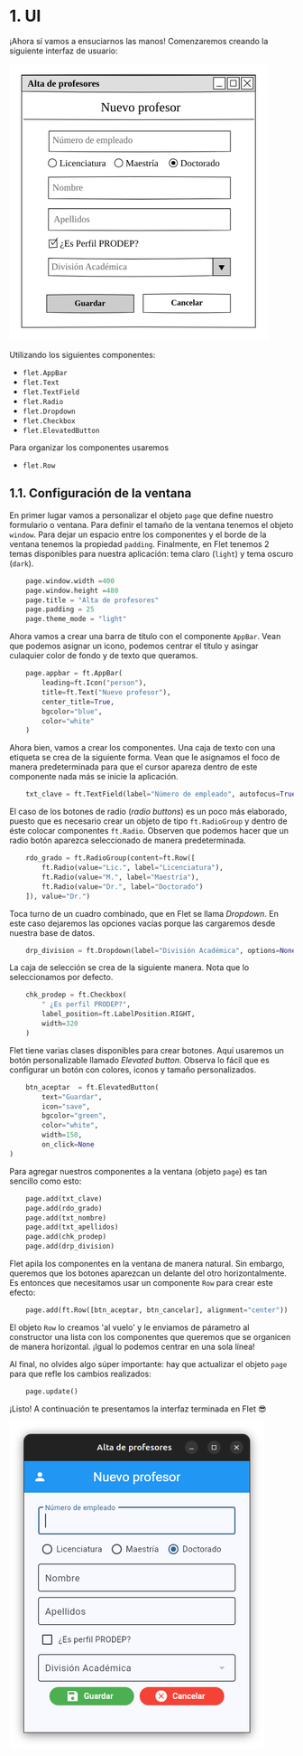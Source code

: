 &nbsp;
# 1.  UI

¡Ahora sí vamos a ensuciarnos las manos! Comenzaremos creando la siguiente interfaz de usuario:

![UI en Pencil](img/ui-pencil.png)

Utilizando los siguientes componentes:

- `flet.AppBar`
- `flet.Text`
- `flet.TextField`
- `flet.Radio`
- `flet.Dropdown`
- `flet.Checkbox`
- `flet.ElevatedButton`

Para organizar los componentes usaremos

- `flet.Row`

## 1.1.  Configuración de la ventana

En primer lugar vamos a personalizar el objeto `page` que define nuestro formulario o ventana.
Para definir el tamaño de la ventana tenemos el objeto `window`. Para dejar un espacio entre los componentes y el borde de la ventana tenemos la propiedad `padding`. Finalmente, en Flet tenemos 2 temas disponibles para nuestra aplicación: tema claro (`light`) y tema oscuro (`dark`).

```python
    page.window.width =400
    page.window.height =480
    page.title = "Alta de profesores"
    page.padding = 25
    page.theme_mode = "light"
```

Ahora vamos a crear una barra de título con el componente `AppBar`. Vean que podemos asignar un icono, podemos centrar el título y asingar culaquier color de fondo y de texto que queramos.

```python
    page.appbar = ft.AppBar(
        leading=ft.Icon("person"),
        title=ft.Text("Nuevo profesor"),
        center_title=True,
        bgcolor="blue",
        color="white"
    )
```

Ahora bien, vamos a crear los componentes. Una caja de texto con una etiqueta se crea de la siguiente forma. Vean que le asignamos el foco de manera predeterminada para que el cursor apareza dentro de este componente nada más se inicie la aplicación.

```python
    txt_clave = ft.TextField(label="Número de empleado", autofocus=True)
```

El caso de los botones de radio (_radio buttons_) es un poco más elaborado, puesto que es necesario crear un objeto de tipo `ft.RadioGroup` y dentro de éste colocar componentes `ft.Radio`. Observen que podemos hacer que un radio botón aparezca seleccionado de manera predeterminada.

```python
    rdo_grado = ft.RadioGroup(content=ft.Row([
        ft.Radio(value="Lic.", label="Licenciatura"),
        ft.Radio(value="M.", label="Maestría"),
        ft.Radio(value="Dr.", label="Doctorado")
    ]), value="Dr.")
```

Toca turno de un cuadro combinado, que en Flet se llama _Dropdown_. En este caso dejaremos las opciones vacías porque las cargaremos desde nuestra base de datos.

```python
    drp_division = ft.Dropdown(label="División Académica", options=None, width=400)
```

La caja de selección se crea de la siguiente manera. Nota que lo seleccionamos por defecto.

```python
    chk_prodep = ft.Checkbox(
        " ¿Es perfil PRODEP?",
        label_position=ft.LabelPosition.RIGHT,
        width=320
    )
```

Flet tiene varias clases disponibles para crear botones. Aquí usaremos un botón personalizable llamado _Elevated button_. Observa lo fácil que es configurar un botón con colores, iconos y tamaño personalizados.

```python
    btn_aceptar  = ft.ElevatedButton(
        text="Guardar",
        icon="save",
        bgcolor="green",
        color="white",
        width=150,
        on_click=None
)
```

Para agregar nuestros componentes a la ventana (objeto `page`) es tan sencillo como esto:

```python
    page.add(txt_clave)
    page.add(rdo_grado)
    page.add(txt_nombre)
    page.add(txt_apellidos)
    page.add(chk_prodep)
    page.add(drp_division)
```

Flet apila los componentes en la ventana de manera natural. Sin embargo, queremos que los botones aparezcan un delante del otro horizontalmente. Es entonces que necesitamos usar un componente `Row` para crear este efecto:

```python
    page.add(ft.Row([btn_aceptar, btn_cancelar], alignment="center"))
```

El objeto `Row` lo creamos 'al vuelo' y le enviamos de párametro al constructor una lista con los componentes que queremos que se organicen de manera horizontal. ¡Igual lo podemos centrar en una sola línea!

Al final, no olvides algo súper importante: hay que actualizar el objeto `page` para que refle los cambios realizados:

```python
    page.update()
```

¡Listo! A continuación te presentamos la interfaz terminada en Flet 😎

![UI en Flet](img/ui-flet.png)
